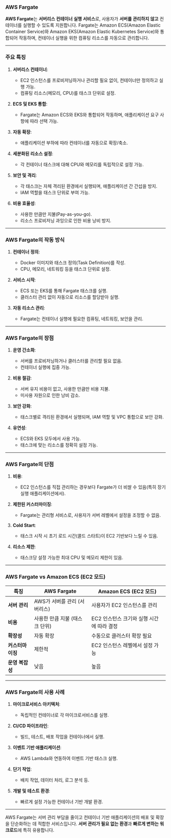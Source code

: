 
### AWS Fargate

**AWS Fargate**는 **서버리스 컨테이너 실행 서비스**로, 사용자가 **서버를 관리하지 않고** 컨테이너를 실행할 수 있도록 지원합니다. Fargate는 Amazon ECS(Amazon Elastic Container Service)와 Amazon EKS(Amazon Elastic Kubernetes Service)와 통합되어 작동하며, 컨테이너 실행을 위한 컴퓨팅 리소스를 자동으로 관리합니다.

---

### 주요 특징

1. **서버리스 컨테이너**:
    
    - EC2 인스턴스를 프로비저닝하거나 관리할 필요 없이, 컨테이너만 정의하고 실행 가능.
    - 컴퓨팅 리소스(메모리, CPU)를 태스크 단위로 설정.
2. **ECS 및 EKS 통합**:
    
    - Fargate는 Amazon ECS와 EKS와 통합되어 작동하며, 애플리케이션 요구 사항에 따라 선택 가능.
3. **자동 확장**:
    
    - 애플리케이션 부하에 따라 컨테이너를 자동으로 확장/축소.
4. **세분화된 리소스 설정**:
    
    - 각 컨테이너 태스크에 대해 CPU와 메모리를 독립적으로 설정 가능.
5. **보안 및 격리**:
    
    - 각 태스크는 자체 격리된 환경에서 실행되며, 애플리케이션 간 간섭을 방지.
    - IAM 역할을 태스크 단위로 부여 가능.
6. **비용 효율성**:
    
    - 사용한 만큼만 지불(Pay-as-you-go).
    - 리소스 프로비저닝 과잉으로 인한 비용 낭비 방지.

---

### AWS Fargate의 작동 방식

1. **컨테이너 정의**:
    
    - Docker 이미지와 태스크 정의(Task Definition)를 작성.
    - CPU, 메모리, 네트워킹 등을 태스크 단위로 설정.
2. **서비스 시작**:
    
    - ECS 또는 EKS를 통해 Fargate 태스크를 실행.
    - 클러스터 관리 없이 자동으로 리소스를 할당받아 실행.
3. **자동 리소스 관리**:
    
    - Fargate는 컨테이너 실행에 필요한 컴퓨팅, 네트워킹, 보안을 관리.

---

### AWS Fargate의 장점

1. **운영 간소화**:
    
    - 서버를 프로비저닝하거나 클러스터를 관리할 필요 없음.
    - 컨테이너 실행에 집중 가능.
2. **비용 절감**:
    
    - 서버 유지 비용이 없고, 사용한 만큼만 비용 지불.
    - 미사용 자원으로 인한 낭비 감소.
3. **보안 강화**:
    
    - 태스크별로 격리된 환경에서 실행되며, IAM 역할 및 VPC 통합으로 보안 강화.
4. **유연성**:
    
    - ECS와 EKS 모두에서 사용 가능.
    - 태스크에 맞는 리소스를 정확히 설정 가능.

---

### AWS Fargate의 단점

1. **비용**:
    
    - EC2 인스턴스를 직접 관리하는 경우보다 Fargate가 더 비쌀 수 있음(특히 장기 실행 애플리케이션에서).
2. **제한된 커스터마이징**:
    
    - Fargate는 관리형 서비스로, 사용자가 서버 레벨에서 설정을 조정할 수 없음.
3. **Cold Start**:
    
    - 태스크 시작 시 초기 로드 시간(콜드 스타트)이 EC2 기반보다 느릴 수 있음.
4. **리소스 제한**:
    
    - 태스크당 설정 가능한 최대 CPU 및 메모리 제한이 있음.

---

### AWS Fargate vs Amazon ECS (EC2 모드)

|**특징**|**AWS Fargate**|**Amazon ECS (EC2 모드)**|
|---|---|---|
|**서버 관리**|AWS가 서버를 관리 (서버리스)|사용자가 EC2 인스턴스를 관리|
|**비용**|사용한 만큼 지불 (태스크 단위)|EC2 인스턴스 크기와 실행 시간에 따라 결정|
|**확장성**|자동 확장|수동으로 클러스터 확장 필요|
|**커스터마이징**|제한적|EC2 인스턴스 레벨에서 설정 가능|
|**운영 복잡성**|낮음|높음|

---

### AWS Fargate의 사용 사례

1. **마이크로서비스 아키텍처**:
    
    - 독립적인 컨테이너로 각 마이크로서비스를 실행.
2. **CI/CD 파이프라인**:
    
    - 빌드, 테스트, 배포 작업을 컨테이너에서 실행.
3. **이벤트 기반 애플리케이션**:
    
    - AWS Lambda와 연동하여 이벤트 기반 태스크 실행.
4. **단기 작업**:
    
    - 배치 작업, 데이터 처리, 로그 분석 등.
5. **개발 및 테스트 환경**:
    
    - 빠르게 설정 가능한 컨테이너 기반 개발 환경.

---

AWS Fargate는 서버 관리 부담을 줄이고 컨테이너 기반 애플리케이션의 배포 및 확장을 단순화하는 데 적합한 서비스입니다. **서버 관리가 필요 없는 환경**과 **빠르게 변하는 워크로드**에 특히 유용합니다.